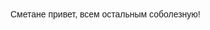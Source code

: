 <html>
<head>
<title>TheCatIsBarking with excitement</title>
</head>
<p3 style="font-family:'Comic Sans MS', sans-serif">
  Сметане привет, всем остальным соболезную!
</p3>
</html>
